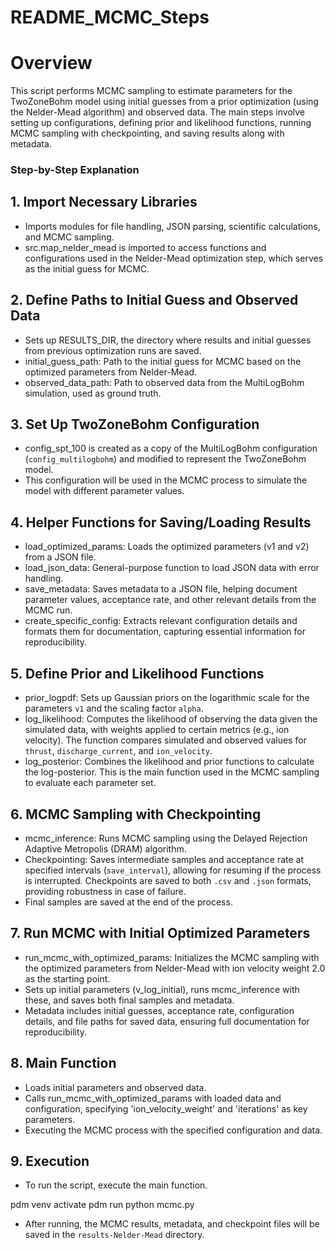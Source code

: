 
# README_MCMC_Steps

# Overview
This script performs MCMC sampling to estimate parameters for the TwoZoneBohm model using initial guesses from a prior optimization (using the Nelder-Mead algorithm) and observed data. The main steps involve setting up configurations, defining prior and likelihood functions, running MCMC sampling with checkpointing, and saving results along with metadata.

### Step-by-Step Explanation

## 1. Import Necessary Libraries
   - Imports modules for file handling, JSON parsing, scientific calculations, and MCMC sampling.
   - src.map_nelder_mead is imported to access functions and configurations used in the Nelder-Mead optimization step, which serves as the initial guess for MCMC.

## 2. Define Paths to Initial Guess and Observed Data
   - Sets up RESULTS_DIR, the directory where results and initial guesses from previous optimization runs are saved.
   - initial_guess_path: Path to the initial guess for MCMC based on the optimized parameters from Nelder-Mead.
   - observed_data_path: Path to observed data from the MultiLogBohm simulation, used as ground truth.

## 3. Set Up TwoZoneBohm Configuration
   - config_spt_100 is created as a copy of the MultiLogBohm configuration (`config_multilogbohm`) and modified to represent the TwoZoneBohm model.
   - This configuration will be used in the MCMC process to simulate the model with different parameter values.

## 4. Helper Functions for Saving/Loading Results
   - load_optimized_params: Loads the optimized parameters (v1 and v2) from a JSON file.
   - load_json_data: General-purpose function to load JSON data with error handling.
   - save_metadata: Saves metadata to a JSON file, helping document parameter values, acceptance rate, and other relevant details from the MCMC run.
   - create_specific_config: Extracts relevant configuration details and formats them for documentation, capturing essential information for reproducibility.

## 5. Define Prior and Likelihood Functions
   - prior_logpdf: Sets up Gaussian priors on the logarithmic scale for the parameters `v1` and the scaling factor `alpha`.
   - log_likelihood: Computes the likelihood of observing the data given the simulated data, with weights applied to certain metrics (e.g., ion velocity). The function compares simulated and observed values for `thrust`, `discharge_current`, and `ion_velocity`.
   - log_posterior: Combines the likelihood and prior functions to calculate the log-posterior. This is the main function used in the MCMC sampling to evaluate each parameter set.

## 6. MCMC Sampling with Checkpointing
   - mcmc_inference: Runs MCMC sampling using the Delayed Rejection Adaptive Metropolis (DRAM) algorithm. 
   - Checkpointing: Saves intermediate samples and acceptance rate at specified intervals (`save_interval`), allowing for resuming if the process is interrupted. Checkpoints are saved to both `.csv` and `.json` formats, providing robustness in case of failure.
   - Final samples are saved at the end of the process.

## 7. Run MCMC with Initial Optimized Parameters
   - run_mcmc_with_optimized_params: Initializes the MCMC sampling with the optimized parameters from Nelder-Mead with ion velocity weight 2.0 as the starting point.
   - Sets up initial parameters (v_log_initial), runs mcmc_inference with these, and saves both final samples and metadata.
   - Metadata includes initial guesses, acceptance rate, configuration details, and file paths for saved data, ensuring full documentation for reproducibility.

## 8. Main Function
   - Loads initial parameters and observed data.
   - Calls run_mcmc_with_optimized_params with loaded data and configuration, specifying 'ion_velocity_weight' and 'iterations' as key parameters.
   - Executing the MCMC process with the specified configuration and data.

## 9. Execution
   - To run the script, execute the main function. 

   pdm venv activate
   pdm run python mcmc.py

   - After running, the MCMC results, metadata, and checkpoint files will be saved in the `results-Nelder-Mead` directory.
